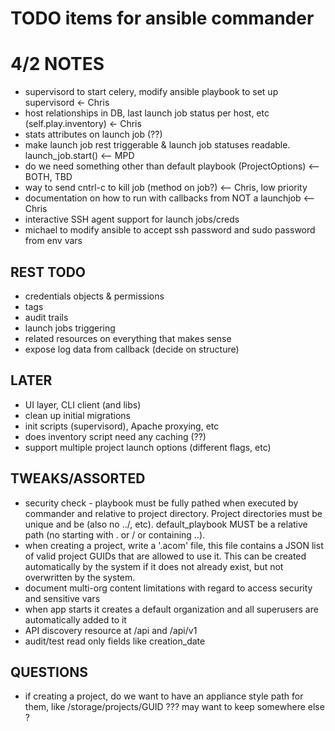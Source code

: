 TODO items for ansible commander
================================

4/2 NOTES
=========
* supervisord to start celery, modify ansible playbook to set up supervisord <- Chris
* host relationships in DB, last launch job status per host, etc (self.play.inventory) <- Chris
* stats attributes on launch job (??)
* make launch job rest triggerable & launch job statuses readable.  launch_job.start() <-- MPD
* do we need something other than default playbook (ProjectOptions) <-- BOTH, TBD
* way to send cntrl-c to kill job (method on job?) <-- Chris, low priority
* documentation on how to run with callbacks from NOT a launchjob <-- Chris
* interactive SSH agent support for launch jobs/creds
* michael to modify ansible to accept ssh password and sudo password from env vars

REST TODO
---------
* credentials objects & permissions
* tags
* audit trails
* launch jobs triggering
* related resources on everything that makes sense
* expose log data from callback (decide on structure)

LATER
-----

* UI layer, CLI client (and libs)
* clean up initial migrations
* init scripts (supervisord), Apache proxying, etc
* does inventory script need any caching (??)
* support multiple project launch options (different flags, etc)


TWEAKS/ASSORTED
---------------

* security check - playbook must be fully pathed when executed by commander and relative to project
directory.  Project directories must be unique and be (also no ../, etc).  default_playbook MUST be a relative path (no starting with . or / or containing ..).
* when creating a project, write a '.acom' file, this file contains a JSON list of valid project GUIDs that are allowed to use it.  This can be created automatically by the system if it does not already exist, but not overwritten by the system.
* document multi-org content limitations with regard to access security and sensitive vars
* when app starts it creates a default organization and all superusers are automatically added to it
* API discovery resource at /api and /api/v1
* audit/test read only fields like creation_date

QUESTIONS
---------

* if creating a project, do we want to have an appliance style path for them, like
  /storage/projects/GUID ??? may want to keep somewhere else ?

